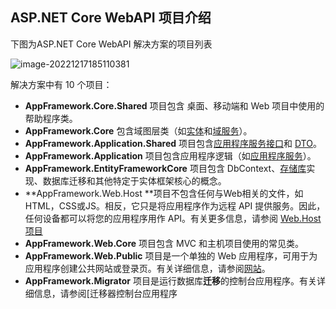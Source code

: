 ## ASP.NET Core WebAPI 项目介绍

下图为ASP.NET Core WebAPI 解决方案的项目列表

![image-20221217185110381](C:\Github\AppFramework\docs\images\aspnetcore.web.sln.png)

解决方案中有 10 个项目：

- **AppFramework.Core.Shared** 项目包含 桌面、移动端和 Web 项目中使用的帮助程序类。
- **AppFramework.Core** 包含域图层类（如[实体](https://aspnetboilerplate.com/Pages/Documents/Entities)和[域服务](https://aspnetboilerplate.com/Pages/Documents/Domain-Services)）。
- **AppFramework.Application.Shared**  项目包含[应用程序服务接口](https://aspnetboilerplate.com/Pages/Documents/Application-Services#DocIApplicationServiceInterface)和 [DTO](https://aspnetboilerplate.com/Pages/Documents/Data-Transfer-Objects)。
- **AppFramework.Application** 项目包含应用程序逻辑（如[应用程序服务](https://aspnetboilerplate.com/Pages/Documents/Application-Services)）。
- **AppFramework.EntityFrameworkCore** 项目包含 DbContext、[存储库](https://aspnetboilerplate.com/Pages/Documents/Repositories)实现、数据库迁移和其他特定于实体框架核心的概念。
- **AppFramework.Web.Host **项目不包含任何与Web相关的文件，如HTML，CSS或JS。相反，它只是将应用程序作为远程 API 提供服务。因此，任何设备都可以将您的应用程序用作 API。有关更多信息，请参阅 [Web.Host 项目](https://docs.aspnetzero.com/en/aspnet-core-angular/latest/Features-Mvc-Core-Web-Host-Project)
- **AppFramework.Web.Core** 项目包含 MVC 和主机项目使用的常见类。
- **AppFramework.Web.Public** 项目是一个单独的 Web 应用程序，可用于为应用程序创建公共网站或登录页。有关详细信息，请参阅[网站](https://docs.aspnetzero.com/en/aspnet-core-angular/latest/Public-Website)。
- **AppFramework.Migrator** 项目是运行数据库**迁移**的控制台应用程序。有关详细信息，请参阅[迁移器控制台应用程序 

